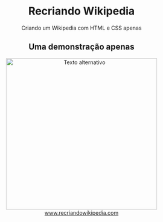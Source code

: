 <div align="center">
  <h1>Recriando Wikipedia</h1>
  <p>Criando um Wikipedia com HTML e CSS apenas</p>
</div>

<div align="center">
  <h2>Uma demonstração apenas</h2>
  <img src="https://github.com/user-attachments/assets/574c43fc-7e9e-44da-98a4-86951ee4bf65" alt="Texto alternativo" width="400"/>
  <br/>
  <a href="">www.recriandowikipedia.com</a>
</div>



